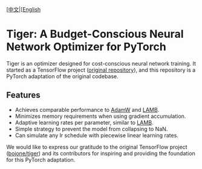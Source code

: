 [[中文](README_CN.md)|[[English](README.md)

# Tiger: A Budget-Conscious Neural Network Optimizer for PyTorch

Tiger is an optimizer designed for cost-conscious neural network training. It started as a TensorFlow project ([original repository](https://github.com/bojone/tiger/)), and this repository is a PyTorch adaptation of the original codebase.

## Features

- Achieves comparable performance to [AdamW](https://arxiv.org/abs/1711.05101) and [LAMB](https://arxiv.org/abs/1904.00962).
- Minimizes memory requirements when using gradient accumulation.
- Adaptive learning rates per parameter, similar to [LAMB](https://arxiv.org/abs/1904.00962).
- Simple strategy to prevent the model from collapsing to NaN.
- Can simulate any lr schedule with piecewise linear learning rates.

We would like to express our gratitude to the original TensorFlow project ([bojone/tiger](https://github.com/bojone/tiger/)) and its contributors for inspiring and providing the foundation for this PyTorch adaptation.

